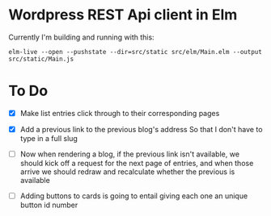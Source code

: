 Wordpress REST Api client in Elm
=================================

Currently I'm building and running with this:

```
elm-live --open --pushstate --dir=src/static src/elm/Main.elm --output src/static/Main.js
```
To Do
=======

- [x] Make list entries click through to their corresponding pages

- [x] Add a previous link to the previous blog's address
  So that I don't have to type in a full slug

- [ ] Now when rendering a blog, if the previous link isn't available, we should
  kick off a request for the next page of entries, and when those arrive we should
  redraw and recalculate whether the previous is available

- [ ] Adding buttons to cards is going to entail giving each one an unique button id number
